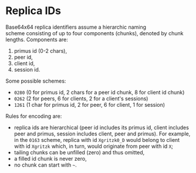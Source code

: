 # Replica IDs

Base64x64 replica identifiers assume a hierarchic naming scheme consisting of up to four components (chunks), denoted by chunk lengths. Components are:

1. primus id (0-2 chars),
2. peer id,
3. client id,
4. session id.

Some possible schemes:

- `0280` (0 for primus id, 2 chars for a peer id chunk, 8 for client id chunk)
- `0262` (2 for peers, 6 for clients, 2 for a client's sessions)
- `1261` (1 char for primus id, 2 for peer, 6 for client, 1 for session)

Rules for encoding are:

- replica ids are hierarchical (peer id includes its primus id, client includes peer and primus, session includes client, peer and primus). For example, in the `0163` scheme, replica with id `Xgritzk0_D` would belong to client with id `Xgritzk` which, in turn, would originate from peer with id `X`;
- tailing chunks can be unfilled (zero) and thus omitted,
- a filled id chunk is never zero,
- no chunk can start with `~`.